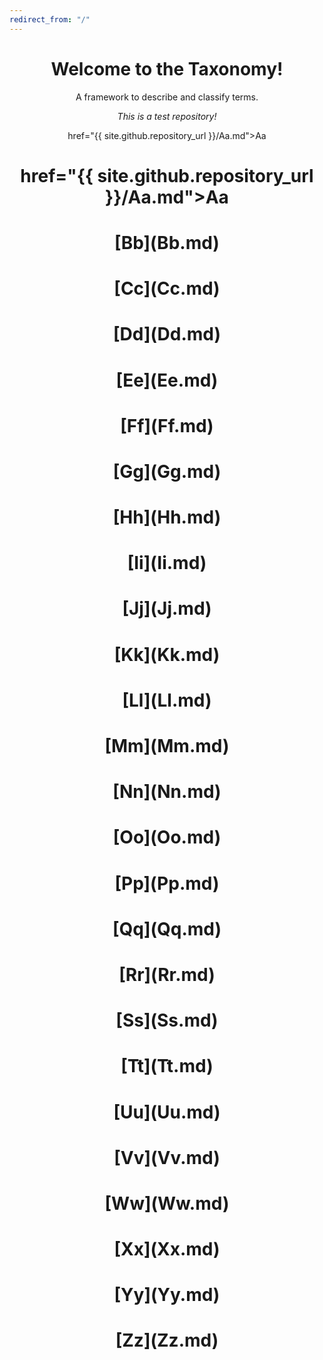 ```yaml
---
redirect_from: "/"
---
```

<html>
<head>
<style>
h1 {text-align: center;}
p {text-align: center;}
</style>
</head>
<body>
  
<h1> Welcome to the Taxonomy!</h1> 

<p> A framework to describe and classify terms.

*This is a test repository!* </p>

href="{{ site.github.repository_url }}/Aa.md">Aa</a>

<h1><a> href="{{ site.github.repository_url }}/Aa.md">Aa</a></h1>
<h1> [Bb](Bb.md) </h1>
<h1> [Cc](Cc.md) </h1>
<h1> [Dd](Dd.md) </h1>
<h1> [Ee](Ee.md) </h1> 
<h1> [Ff](Ff.md) </h1> 
<h1> [Gg](Gg.md) </h1> 
<h1> [Hh](Hh.md) </h1> 
<h1> [Ii](Ii.md) </h1> 
<h1> [Jj](Jj.md) </h1> 
<h1> [Kk](Kk.md) </h1> 
<h1> [Ll](Ll.md) </h1> 
<h1> [Mm](Mm.md) </h1> 
<h1> [Nn](Nn.md) </h1> 
<h1> [Oo](Oo.md) </h1>
<h1> [Pp](Pp.md) </h1> 
<h1> [Qq](Qq.md) </h1> 
<h1> [Rr](Rr.md) </h1> 
<h1> [Ss](Ss.md) </h1> 
<h1> [Tt](Tt.md) </h1> 
<h1> [Uu](Uu.md) </h1> 
<h1> [Vv](Vv.md) </h1> 
<h1> [Ww](Ww.md) </h1> 
<h1> [Xx](Xx.md) </h1> 
<h1> [Yy](Yy.md) </h1>
<h1> [Zz](Zz.md) </h1> 

</body>
</html> 







